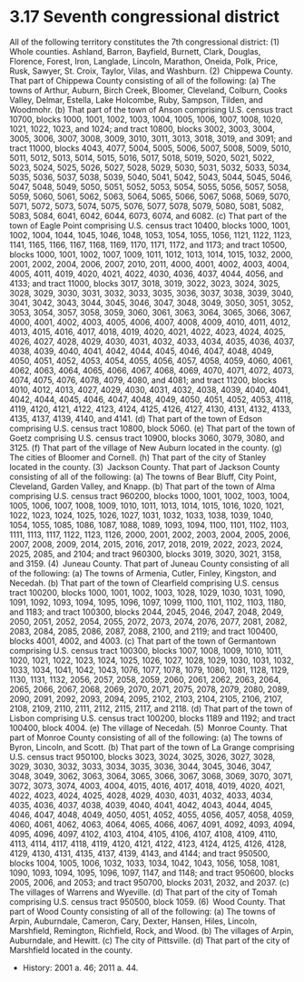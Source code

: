 3.17 Seventh congressional district
===================================

All of the following territory constitutes the 7th congressional district:
(1) Whole counties. Ashland, Barron, Bayfield, Burnett, Clark, Douglas, Florence, Forest, Iron, Langlade, Lincoln, Marathon, Oneida, Polk, Price, Rusk, Sawyer, St. Croix, Taylor, Vilas, and Washburn.
(2) Chippewa County. That part of Chippewa County consisting of all of the following:
(a) The towns of Arthur, Auburn, Birch Creek, Bloomer, Cleveland, Colburn, Cooks Valley, Delmar, Estella, Lake Holcombe, Ruby, Sampson, Tilden, and Woodmohr.
(b) That part of the town of Anson comprising U.S. census tract 10700, blocks 1000, 1001, 1002, 1003, 1004, 1005, 1006, 1007, 1008, 1020, 1021, 1022, 1023, and 1024; and tract 10800, blocks 3002, 3003, 3004, 3005, 3006, 3007, 3008, 3009, 3010, 3011, 3013, 3018, 3019, and 3091; and tract 11000, blocks 4043, 4077, 5004, 5005, 5006, 5007, 5008, 5009, 5010, 5011, 5012, 5013, 5014, 5015, 5016, 5017, 5018, 5019, 5020, 5021, 5022, 5023, 5024, 5025, 5026, 5027, 5028, 5029, 5030, 5031, 5032, 5033, 5034, 5035, 5036, 5037, 5038, 5039, 5040, 5041, 5042, 5043, 5044, 5045, 5046, 5047, 5048, 5049, 5050, 5051, 5052, 5053, 5054, 5055, 5056, 5057, 5058, 5059, 5060, 5061, 5062, 5063, 5064, 5065, 5066, 5067, 5068, 5069, 5070, 5071, 5072, 5073, 5074, 5075, 5076, 5077, 5078, 5079, 5080, 5081, 5082, 5083, 5084, 6041, 6042, 6044, 6073, 6074, and 6082.
(c) That part of the town of Eagle Point comprising U.S. census tract 10400, blocks 1000, 1001, 1002, 1004, 1044, 1045, 1046, 1048, 1053, 1054, 1055, 1056, 1121, 1122, 1123, 1141, 1165, 1166, 1167, 1168, 1169, 1170, 1171, 1172, and 1173; and tract 10500, blocks 1000, 1001, 1002, 1007, 1009, 1011, 1012, 1013, 1014, 1015, 1032, 2000, 2001, 2002, 2004, 2006, 2007, 2010, 2011, 4000, 4001, 4002, 4003, 4004, 4005, 4011, 4019, 4020, 4021, 4022, 4030, 4036, 4037, 4044, 4056, and 4133; and tract 11000, blocks 3017, 3018, 3019, 3022, 3023, 3024, 3025, 3028, 3029, 3030, 3031, 3032, 3033, 3035, 3036, 3037, 3038, 3039, 3040, 3041, 3042, 3043, 3044, 3045, 3046, 3047, 3048, 3049, 3050, 3051, 3052, 3053, 3054, 3057, 3058, 3059, 3060, 3061, 3063, 3064, 3065, 3066, 3067, 4000, 4001, 4002, 4003, 4005, 4006, 4007, 4008, 4009, 4010, 4011, 4012, 4013, 4015, 4016, 4017, 4018, 4019, 4020, 4021, 4022, 4023, 4024, 4025, 4026, 4027, 4028, 4029, 4030, 4031, 4032, 4033, 4034, 4035, 4036, 4037, 4038, 4039, 4040, 4041, 4042, 4044, 4045, 4046, 4047, 4048, 4049, 4050, 4051, 4052, 4053, 4054, 4055, 4056, 4057, 4058, 4059, 4060, 4061, 4062, 4063, 4064, 4065, 4066, 4067, 4068, 4069, 4070, 4071, 4072, 4073, 4074, 4075, 4076, 4078, 4079, 4080, and 4081; and tract 11200, blocks 4010, 4012, 4013, 4027, 4029, 4030, 4031, 4032, 4038, 4039, 4040, 4041, 4042, 4044, 4045, 4046, 4047, 4048, 4049, 4050, 4051, 4052, 4053, 4118, 4119, 4120, 4121, 4122, 4123, 4124, 4125, 4126, 4127, 4130, 4131, 4132, 4133, 4135, 4137, 4139, 4140, and 4141.
(d) That part of the town of Edson comprising U.S. census tract 10800, block 5060.
(e) That part of the town of Goetz comprising U.S. census tract 10900, blocks 3060, 3079, 3080, and 3125.
(f) That part of the village of New Auburn located in the county.
(g) The cities of Bloomer and Cornell.
(h) That part of the city of Stanley located in the county.
(3) Jackson County. That part of Jackson County consisting of all of the following:
(a) The towns of Bear Bluff, City Point, Cleveland, Garden Valley, and Knapp.
(b) That part of the town of Alma comprising U.S. census tract 960200, blocks 1000, 1001, 1002, 1003, 1004, 1005, 1006, 1007, 1008, 1009, 1010, 1011, 1013, 1014, 1015, 1016, 1020, 1021, 1022, 1023, 1024, 1025, 1026, 1027, 1031, 1032, 1033, 1038, 1039, 1040, 1054, 1055, 1085, 1086, 1087, 1088, 1089, 1093, 1094, 1100, 1101, 1102, 1103, 1111, 1113, 1117, 1122, 1123, 1126, 2000, 2001, 2002, 2003, 2004, 2005, 2006, 2007, 2008, 2009, 2014, 2015, 2016, 2017, 2018, 2019, 2022, 2023, 2024, 2025, 2085, and 2104; and tract 960300, blocks 3019, 3020, 3021, 3158, and 3159.
(4) Juneau County. That part of Juneau County consisting of all of the following:
(a) The towns of Armenia, Cutler, Finley, Kingston, and Necedah.
(b) That part of the town of Clearfield comprising U.S. census tract 100200, blocks 1000, 1001, 1002, 1003, 1028, 1029, 1030, 1031, 1090, 1091, 1092, 1093, 1094, 1095, 1096, 1097, 1099, 1100, 1101, 1102, 1103, 1180, and 1183; and tract 100300, blocks 2044, 2045, 2046, 2047, 2048, 2049, 2050, 2051, 2052, 2054, 2055, 2072, 2073, 2074, 2076, 2077, 2081, 2082, 2083, 2084, 2085, 2086, 2087, 2088, 2100, and 2119; and tract 100400, blocks 4001, 4002, and 4003.
(c) That part of the town of Germantown comprising U.S. census tract 100300, blocks 1007, 1008, 1009, 1010, 1011, 1020, 1021, 1022, 1023, 1024, 1025, 1026, 1027, 1028, 1029, 1030, 1031, 1032, 1033, 1034, 1041, 1042, 1043, 1076, 1077, 1078, 1079, 1080, 1081, 1128, 1129, 1130, 1131, 1132, 2056, 2057, 2058, 2059, 2060, 2061, 2062, 2063, 2064, 2065, 2066, 2067, 2068, 2069, 2070, 2071, 2075, 2078, 2079, 2080, 2089, 2090, 2091, 2092, 2093, 2094, 2095, 2102, 2103, 2104, 2105, 2106, 2107, 2108, 2109, 2110, 2111, 2112, 2115, 2117, and 2118.
(d) That part of the town of Lisbon comprising U.S. census tract 100200, blocks 1189 and 1192; and tract 100400, block 4004.
(e) The village of Necedah.
(5) Monroe County. That part of Monroe County consisting of all of the following:
(a) The towns of Byron, Lincoln, and Scott.
(b) That part of the town of La Grange comprising U.S. census tract 950100, blocks 3023, 3024, 3025, 3026, 3027, 3028, 3029, 3030, 3032, 3033, 3034, 3035, 3036, 3044, 3045, 3046, 3047, 3048, 3049, 3062, 3063, 3064, 3065, 3066, 3067, 3068, 3069, 3070, 3071, 3072, 3073, 3074, 4003, 4004, 4015, 4016, 4017, 4018, 4019, 4020, 4021, 4022, 4023, 4024, 4025, 4028, 4029, 4030, 4031, 4032, 4033, 4034, 4035, 4036, 4037, 4038, 4039, 4040, 4041, 4042, 4043, 4044, 4045, 4046, 4047, 4048, 4049, 4050, 4051, 4052, 4055, 4056, 4057, 4058, 4059, 4060, 4061, 4062, 4063, 4064, 4065, 4066, 4067, 4091, 4092, 4093, 4094, 4095, 4096, 4097, 4102, 4103, 4104, 4105, 4106, 4107, 4108, 4109, 4110, 4113, 4114, 4117, 4118, 4119, 4120, 4121, 4122, 4123, 4124, 4125, 4126, 4128, 4129, 4130, 4131, 4135, 4137, 4139, 4143, and 4144; and tract 950500, blocks 1004, 1005, 1006, 1032, 1033, 1034, 1042, 1043, 1056, 1058, 1081, 1090, 1093, 1094, 1095, 1096, 1097, 1147, and 1148; and tract 950600, blocks 2005, 2006, and 2053; and tract 950700, blocks 2031, 2032, and 2037.
(c) The villages of Warrens and Wyeville.
(d) That part of the city of Tomah comprising U.S. census tract 950500, block 1059.
(6) Wood County. That part of Wood County consisting of all of the following:
(a) The towns of Arpin, Auburndale, Cameron, Cary, Dexter, Hansen, Hiles, Lincoln, Marshfield, Remington, Richfield, Rock, and Wood.
(b) The villages of Arpin, Auburndale, and Hewitt.
(c) The city of Pittsville.
(d) That part of the city of Marshfield located in the county.

+	History: 2001 a. 46; 2011 a. 44.